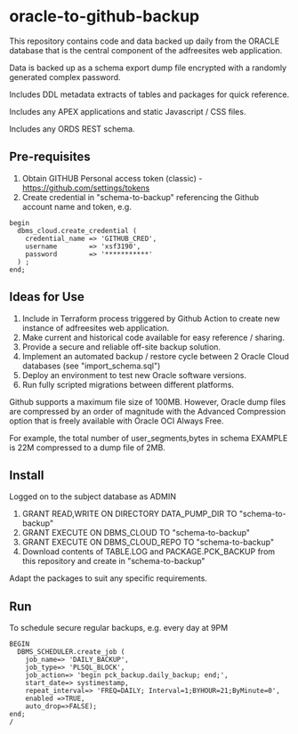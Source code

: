 # oracle-to-github-backup
This repository contains code and data backed up daily from the ORACLE database that is the central component of the adfreesites web application.

Data is backed up as a schema export dump file encrypted with a randomly generated complex password.

Includes DDL metadata extracts of tables and packages for quick reference.

Includes any APEX applications and static Javascript / CSS files.

Includes any ORDS REST schema.

## Pre-requisites
1. Obtain GITHUB Personal access token (classic) - https://github.com/settings/tokens
2. Create credential in "schema-to-backup" referencing the Github account name and token, e.g.

```
begin
  dbms_cloud.create_credential (
    credential_name => 'GITHUB_CRED',
    username        => 'xsf3190',
    password        => '***********'
  ) ;
end;
```
   
## Ideas for Use
1. Include in Terraform process triggered by Github Action to create new instance of adfreesites web application.
2. Make current and historical code available for easy reference / sharing.
3. Provide a secure and reliable off-site backup solution. 
4. Implement an automated backup / restore cycle between 2 Oracle Cloud databases (see "import_schema.sql")
5. Deploy an environment to test new Oracle software versions.
6. Run fully scripted migrations between different platforms.

Github supports a maximum file size of 100MB. However, Oracle dump files are compressed by an order of magnitude with the Advanced Compression option that is
freely available with Oracle OCI Always Free.

For example, the total number of user_segments,bytes in schema EXAMPLE is 22M compressed to a dump file of 2MB.

## Install
Logged on to the subject database as ADMIN
1. GRANT READ,WRITE ON DIRECTORY DATA_PUMP_DIR TO "schema-to-backup"
2. GRANT EXECUTE ON DBMS_CLOUD TO "schema-to-backup"
3. GRANT EXECUTE ON DBMS_CLOUD_REPO TO "schema-to-backup"
4. Download contents of TABLE.LOG and PACKAGE.PCK_BACKUP from this repository and create in "schema-to-backup"

Adapt the packages to suit any specific requirements.

## Run
To schedule secure regular backups, e.g. every day at 9PM
```
BEGIN
  DBMS_SCHEDULER.create_job (
    job_name=> 'DAILY_BACKUP',
    job_type=> 'PLSQL_BLOCK',
    job_action=> 'begin pck_backup.daily_backup; end;',
    start_date=> systimestamp,
    repeat_interval=> 'FREQ=DAILY; Interval=1;BYHOUR=21;ByMinute=0',
    enabled =>TRUE,
    auto_drop=>FALSE);
end;
/
```
